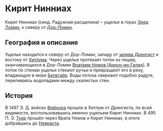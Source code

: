 # Кирит Нинниах

Кирит Нинниах (синд. Радужная расщелина) – ущелье в горах
[Эред Ломин](Эред%20Ломин.md), к северу от [Дор-Ломин](Дор-Ломин.md).

## География и описание

Ущелье находится к северу от Дор-Ломин, западу от
[залива Дренгист](Дренгист.md) и востоку от [Хитлума](Хитлум.md). Через ущелье
протекает поток из пещер, оканчивающихся в Дор-Ломин
[Вратами Номов (Аннон-ин-Гелид)](Аннон-ин-Гелид.md). В поток по стенам ущелья
стекают ручьи и превращают его в реку, впадающую в море
[Белегайр](Белегайр.md). Воды потока сверкают подобно радуге, переливаясь
водопадами между скалистых стен.

## История

В 1497 Э. Д. войско [Фейнора](Личности/Фейнор.md) прошло в Хитлум от Дренгиста,
по всей видимости, воспользовавшись именно ущельем Кирит Нинниах. В 495 П. Э.
[Туор](Личности/Туор.md) прошёл через Врата Номов и Кирит Нинниах, в итоге
добравшись до [Невраста](Невраст.md).
